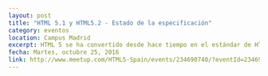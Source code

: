 ```yaml
---
layout: post
title: "HTML 5.1 y HTML5.2 - Estado de la especificación"
category: eventos
location: Campus Madrid
excerpt: HTML 5 se ha convertido desde hace tiempo en el estándar de HTML actual. Pero en el W3C han seguido trabajando en las versiones 5.1 y 5.2 ampliando la especificación.
fecha: Martes, octubre 25, 2016
link: http://www.meetup.com/HTML5-Spain/events/234690740/?eventId=234690740&chapter_analytics_code=UA-84827656-1
---
```

